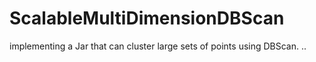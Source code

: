 ScalableMultiDimensionDBScan
============================

implementing a Jar that can cluster large sets of points using DBScan.
..
